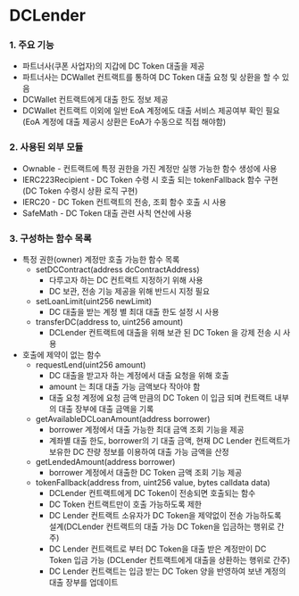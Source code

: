 DCLender
=============
### 1. 주요 기능
* 파트너사(쿠폰 사업자)의 지갑에 DC Token 대출을 제공
* 파트너사는 DCWallet 컨트랙트를 통하여 DC Token 대출 요청 및 상환을 할 수 있음 
* DCWallet 컨트랙트에게 대출 한도 정보 제공
* DCWallet 컨트랙트 이외에 일반 EoA 계정에도 대출 서비스 제공여부 확인 필요(EoA 계정에 대출 제공시 상환은 EoA가 수동으로 직접 해야함)

### 2. 사용된 외부 모듈
* Ownable - 컨트랙트에 특정 권한을 가진 계정만 실행 가능한 함수 생성에 사용
* IERC223Recipient - DC Token 수령 시 호출 되는 tokenFallback 함수 구현(DC Token 수령시 상환 로직 구현)
* IERC20 - DC Token 컨트랙트의 전송, 조회 함수 호출 시 사용
* SafeMath - DC Token 대출 관련 사칙 연산에 사용

### 3. 구성하는 함수 목록
* 특정 권한(owner) 계정만 호출 가능한 함수 목록
    * setDCContract(address dcContractAddress)
        * 다루고자 하는 DC 컨트랙트 지정하기 위해 사용
        * DC 보관, 전송 기능 제공을 위해 반드시 지정 필요
    * setLoanLimit(uint256 newLimit)
        * DC 대출을 받는 계정 별 최대 대출 한도 설정 시 사용
    * transferDC(address to, uint256 amount)
        * DCLender 컨트랙트에 대출을 위해 보관 된 DC Token 을 강제 전송 시 사용
* 호출에 제약이 없는 함수
    * requestLend(uint256 amount)
        * DC 대출을 받고자 하는 계정에서 대출 요청을 위해 호출
        * amount 는 최대 대출 가능 금액보다 작아야 함
        * 대출 요청 계정에 요청 금액 만큼의 DC Token 이 입금 되며 컨트랙트 내부의 대출 장부에 대출 금액을 기록
    * getAvailableDCLoanAmount(address borrower)
        * borrower 계정에서 대출 가능한 최대 금액 조회 기능을 제공
        * 계좌별 대출 한도, borrower의 기 대출 금액, 현재 DC Lender 컨트랙트가 보유한 DC 잔량 정보를 이용하여 대출 가능 금액을 산정
    * getLendedAmount(address borrower)
        * borrower 계정에서 대출한 DC Token 금액 조회 기능 제공
    * tokenFallback(address from, uint256 value, bytes calldata data)
        * DCLender 컨트랙트에게 DC Token이 전송되면 호출되는 함수
        * DC Token 컨트랙트만이 호출 가능하도록 제한
        * DC Lender 컨트랙트 소유자가 DC Token을 제약없이 전송 가능하도록 설계(DCLender 컨트랙트의 대출 가능 DC Token을 입금하는 행위로 간주)
        * DC Lender 컨트랙트로 부터 DC Token을 대출 받은 계정만이 DC Token 입금 가능 (DCLender 컨트랙트에게 대출을 상환하는 행위로 간주)
        * DC Lender 컨트랙트는 입금 받는 DC Token 양을 반영하여 보낸 계정의 대출 장부를 업데이트